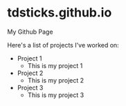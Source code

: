# tdsticks.github.io
My Github Page

Here's a list of projects I've worked on:

- Project 1
  - This is my project 1
- Project 2
  - This is my project 2
- Project 3
  - This is my project 3
